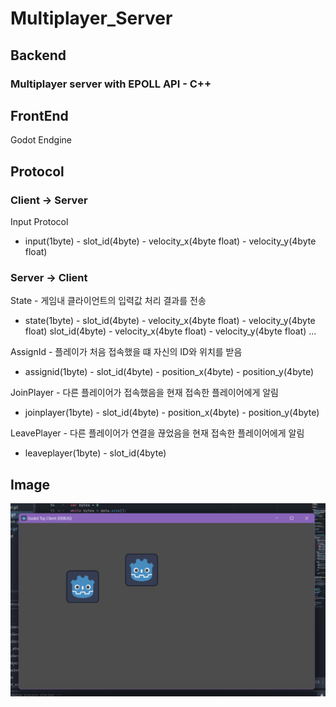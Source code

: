 # Multiplayer_Server

## Backend 
### Multiplayer server with EPOLL API - C++ 


## FrontEnd 
Godot Endgine 


## Protocol 
### Client -> Server
Input Protocol 
- input(1byte) - slot_id(4byte) - velocity_x(4byte float) - velocity_y(4byte float) 

### Server -> Client 
State - 게임내 클라이언트의 입력값 처리 결과를 전송 
- state(1byte) - slot_id(4byte) - velocity_x(4byte float) - velocity_y(4byte float) 
slot_id(4byte) - velocity_x(4byte float) - velocity_y(4byte float) ... 

AssignId - 플레이가 처음 접속했을 떄 자신의 ID와 위치를 받음
- assignid(1byte) - slot_id(4byte) - position_x(4byte) - position_y(4byte) 

JoinPlayer - 다른 플레이어가 접속했음을 현재 접속한 플레이어에게 알림 
- joinplayer(1byte) - slot_id(4byte) - position_x(4byte) - position_y(4byte) 

LeavePlayer - 다른 플레이어가 연결을 끊었음을 현재 접속한 플레이어에게 알림 
- leaveplayer(1byte) - slot_id(4byte) 



## Image 
![image](./main.png)
